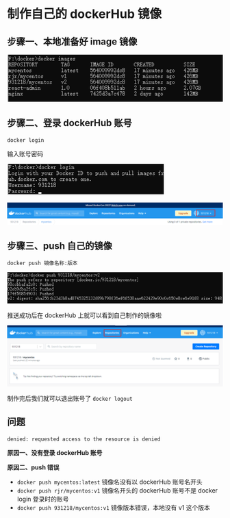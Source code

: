 # 制作自己的 dockerHub 镜像

## 步骤一、本地准备好 image 镜像

![image-20220513152214407](./img/image-20220513152214407.png)

## 步骤二、登录 dockerHub 账号

`docker login`

输入账号密码

![image-20220513152423430](./img/image-20220513152423430.png)

![image-20220513152456529](./img/image-20220513152456529.png)

## 步骤三、push 自己的镜像

`docker push 镜像名称:版本`

![image-20220513152721519](./img/image-20220513152721519.png)

推送成功后在 dockerHub 上就可以看到自己制作的镜像啦

![image-20220513154101991](./img/image-20220513154101991.png)

制作完后我们就可以退出账号了 `docker logout`

## 问题

`denied: requested access to the resource is denied`

**原因一、没有登录 dockerHub 账号**

**原因二、push 错误**

- `docker push mycentos:latest` 镜像名没有以 dockerHub 账号名开头
- `docker push rjr/mycentos:v1` 镜像名开头的 dockerHub 账号不是 docker login 登录时的账号
- `docker push 931218/mycentos:v1` 镜像版本错误，本地没有 v1 这个版本
